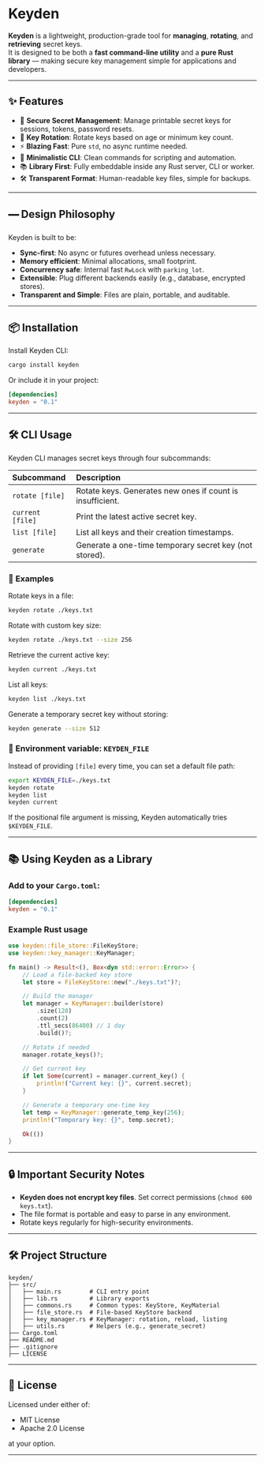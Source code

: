 # Keyden

**Keyden** is a lightweight, production-grade tool for **managing**, **rotating**, and **retrieving** secret keys.  
It is designed to be both a **fast command-line utility** and a **pure Rust library** — making secure key management simple for applications and developers.

---

## ✨ Features

- 🔑 **Secure Secret Management**: Manage printable secret keys for sessions, tokens, password resets.
- 🔄 **Key Rotation**: Rotate keys based on age or minimum key count.
- ⚡ **Blazing Fast**: Pure `std`, no async runtime needed.
- 🧹 **Minimalistic CLI**: Clean commands for scripting and automation.
- 📚 **Library First**: Fully embeddable inside any Rust server, CLI or worker.
- 🛠️ **Transparent Format**: Human-readable key files, simple for backups.

---

## 🭹 Design Philosophy

Keyden is built to be:

- **Sync-first**: No async or futures overhead unless necessary.
- **Memory efficient**: Minimal allocations, small footprint.
- **Concurrency safe**: Internal fast `RwLock` with `parking_lot`.
- **Extensible**: Plug different backends easily (e.g., database, encrypted stores).
- **Transparent and Simple**: Files are plain, portable, and auditable.

---

## 📦 Installation

Install Keyden CLI:

```bash
cargo install keyden
```

Or include it in your project:

```toml
[dependencies]
keyden = "0.1"
```

---

## 🛠️ CLI Usage

Keyden CLI manages secret keys through four subcommands:

| Subcommand | Description |
|:-----------|:------------|
| `rotate [file]` | Rotate keys. Generates new ones if count is insufficient. |
| `current [file]` | Print the latest active secret key. |
| `list [file]` | List all keys and their creation timestamps. |
| `generate` | Generate a one-time temporary secret key (not stored). |

### 🔹 Examples

Rotate keys in a file:

```bash
keyden rotate ./keys.txt
```

Rotate with custom key size:

```bash
keyden rotate ./keys.txt --size 256
```

Retrieve the current active key:

```bash
keyden current ./keys.txt
```

List all keys:

```bash
keyden list ./keys.txt
```

Generate a temporary secret key without storing:

```bash
keyden generate --size 512
```

### 🔹 Environment variable: `KEYDEN_FILE`

Instead of providing `[file]` every time, you can set a default file path:

```bash
export KEYDEN_FILE=./keys.txt
keyden rotate
keyden list
keyden current
```

If the positional file argument is missing, Keyden automatically tries `$KEYDEN_FILE`.

---

## 📚 Using Keyden as a Library

### Add to your `Cargo.toml`:

```toml
[dependencies]
keyden = "0.1"
```

### Example Rust usage

```rust
use keyden::file_store::FileKeyStore;
use keyden::key_manager::KeyManager;

fn main() -> Result<(), Box<dyn std::error::Error>> {
    // Load a file-backed key store
    let store = FileKeyStore::new("./keys.txt")?;

    // Build the manager
    let manager = KeyManager::builder(store)
        .size(128)
        .count(2)
        .ttl_secs(86400) // 1 day
        .build()?;

    // Rotate if needed
    manager.rotate_keys()?;

    // Get current key
    if let Some(current) = manager.current_key() {
        println!("Current key: {}", current.secret);
    }

    // Generate a temporary one-time key
    let temp = KeyManager::generate_temp_key(256);
    println!("Temporary key: {}", temp.secret);

    Ok(())
}
```

---

## 🔒 Important Security Notes

- **Keyden does not encrypt key files**. Set correct permissions (`chmod 600 keys.txt`).
- The file format is portable and easy to parse in any environment.
- Rotate keys regularly for high-security environments.

---

## 🛠️ Project Structure

```plaintext
keyden/
├── src/
│   ├── main.rs        # CLI entry point
│   ├── lib.rs         # Library exports
│   ├── commons.rs     # Common types: KeyStore, KeyMaterial
│   ├── file_store.rs  # File-based KeyStore backend
│   ├── key_manager.rs # KeyManager: rotation, reload, listing
│   ├── utils.rs       # Helpers (e.g., generate_secret)
├── Cargo.toml
├── README.md
├── .gitignore
├── LICENSE
```

---

## 📜 License

Licensed under either of:

- MIT License
- Apache 2.0 License

at your option.

---
